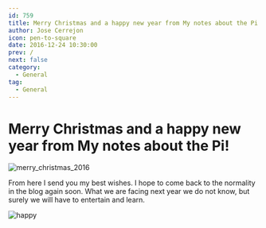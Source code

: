 ```yaml
---
id: 759
title: Merry Christmas and a happy new year from My notes about the Pi!
author: Jose Cerrejon
icon: pen-to-square
date: 2016-12-24 10:30:00
prev: /
next: false
category:
  - General
tag:
  - General
---
```


# Merry Christmas and a happy new year from My notes about the Pi!

![merry_christmas_2016](/images/2016/12/merry_christmas_2016.png)

From here I send you my best wishes. I hope to come back to the normality in the blog again soon. What we are facing next year we do not know, but surely we will have to entertain and learn.

![happy](/css/sm/happy.png)
